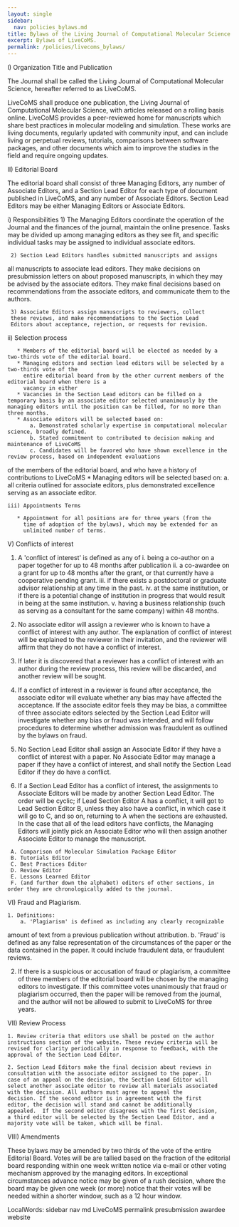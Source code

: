 ```yaml
---
layout: single
sidebar:
  nav: policies_bylaws.md
title: Bylaws of the Living Journal of Computational Molecular Science
excerpt: Bylaws of LiveCoMS.
permalink: /policies/livecoms_bylaws/
---
```


I) Organization Title and Publication

The Journal shall be called the Living Journal of Computational
Molecular Science, hereafter referred to as LiveCoMS.

LiveCoMS shall produce one publication, the Living Journal of
Computational Molecular Science, with articles released on a rolling
basis online. LiveCoMS provides a peer-reviewed home for manuscripts
which share best practices in molecular modeling and simulation. These
works are living documents, regularly updated with community input,
and can include living or perpetual reviews, tutorials, comparisons
between software packages, and other documents which aim to improve
the studies in the field and require ongoing updates.

II) Editorial Board

The editorial board shall consist of three Managing Editors, any
number of Associate Editors, and a Section Lead Editor for each type
of document published in LiveCoMS, and any number of Associate
Editors. Section Lead Editors may be either Managing Editors or
Associate Editors.

  i) Responsibilities
     1) The Managing Editors coordinate the operation of the Journal and
  the finances of the journal, maintain the online presence.  Tasks
  may be divided up among managing editors as they see fit, and specific 
  individual tasks may be assigned to individual associate editors.
 
     2) Section Lead Editors handles submitted manuscripts and assigns
  all manuscripts to associate lead editors. They make decisions on
  presubmission letters on about proposed manuscripts, in which they
  may be advised by the associate editors. They make final decisions
  based on recommendations from the associate editors, and communicate
  them to the authors.

     3) Associate Editors assign manuscripts to reviewers, collect
     these reviews, and make recommendations to the Section Lead
     Editors about acceptance, rejection, or requests for revision.

   ii) Selection process

       * Members of the editorial board will be elected as needed by a two-thirds vote of the editorial board.
       * Managing editors and section lead editors will be selected by a two-thirds vote of the 
         entire editorial board from by the other current members of the editorial board when there is a 
         vacancy in either 
       * Vacancies in the Section Lead editors can be filled on a temporary basis by an associate editor selected unanimously by the managing editors until the position can be filled, for no more than three months.  
       * Associate editors will be selected based on: 	        
           a. Demonstrated scholarly expertise in computational molecular science, broadly defined.
           b. Stated commitment to contributed to decision making and maintenance of LiveCoMS
           c. Candidates will be favored who have shown excellence in the review process, based on independent evaluations
of the members of the editorial board, and who have a history of contributions to LiveCoMS
       * Managing editors will be selected based on:
           a. all criteria outlined for associate editors, plus demonstrated excellence serving as an associate editor.
       
    iii) Appointments Terms

       * Appointment for all positions are for three years (from the
         time of adoption of the bylaws), which may be extended for an
         unlimited number of terms.

V) Conflicts of interest

   1. A 'conflict of interest' is defined as any of
     i. being a co-author on a paper together for up to 48 months after publication
     ii. a co-awardee on a grant for up to 48 months after the grant, or that currently have a cooperative pending grant.
     iii. if there exists a postdoctoral or graduate advisor relationship at any time in the past.
     iv. at the same institution, or if there is a potential change of institution in progress that would result in being at the same institution.
     v. having a business relationship (such as serving as a consultant for the same company) within 48 months.

   2. No associate editor will assign a reviewer who is known to have a conflict of interest with any author.  The explanation of conflict of interest will be explained to the reviewer in their invitation, and the reviewer will affirm that they do not have a conflict of interest.

   3. If later it is discovered that a reviewer has a conflict of interest with an author during the review process, this review will be discarded, and another review will be sought. 

   4. If a conflict of interest in a reviewer is found after acceptance, the associate editor will evaluate whether any bias may have affected the acceptance. If the associate editor feels they may be bias, a committee of three associate editors selected by the Section Lead Editor will investigate whether any bias or fraud was intended, and will follow procedures to determine whether admission was fraudulent as outlined by the bylaws on fraud.
  
   5. No Section Lead Editor shall assign an Associate Editor if they
have a conflict of interest with a paper. No Associate Editor may
manage a paper if they have a conflict of interest, and shall notify
the Section Lead Editor if they do have a conflict.

   6. If a Section Lead Editor has a conflict of interest, the
assignments to Associate Editors will be made by another Section Lead
Editor.  The order will be cyclic; if Lead Section Editor A has a
conflict, it will got to Lead Section Editor B, unless they also have
a conflict, in which case it will go to C, and so on, returning to A
when the sections are exhausted. In the case that all of the lead
editors have conflicts, the Managing Editors will jointly pick an
Associate Editor who will then assign another Associate Editor to
manage the manuscript.

     A. Comparison of Molecular Simulation Package Editor
     B. Tutorials Editor
     C. Best Practices Editor 
     D. Review Editor 
     E. Lessons Learned Editor
     F. (and further down the alphabet) editors of other sections, in order they are chronologically added to the journal. 

VI) Fraud and Plagiarism.

    1. Definitions:
        a. 'Plagiarism' is defined as including any clearly recognizable
amount of text from a previous publication without attribution. 
        b. 'Fraud' is defined as any false representation of the circumstances of the paper or the data contained in the paper. It could include fraudulent data, or fraudulent reviews.

   2. If there is a suspicious or accusation of fraud or plagiarism, a
   committee of three members of the editorial board will be chosen by
   the managing editors to investigate.  If this committee votes
   unanimously that fraud or plagiarism occurred, then the paper will
   be removed from the journal, and the author will not be allowed to
   submit to LiveCoMS for three years.

VII) Review Process

    1. Review criteria that editors use shall be posted on the author
    instructions section of the website. These review criteria will be
    revised for clarity periodically in response to feedback, with the
    approval of the Section Lead Editor.

    2. Section Lead Editors make the final decision about reviews in
    consultation with the associate editor assigned to the paper. In
    case of an appeal on the decision, the Section Lead Editor will
    select another associate editor to review all materials associated
    with the decision. All authors must agree to appeal the
    decision. If the second editor is in agreement with the first
    editor, the decision will stand and cannot be additionally
    appealed.  If the second editor disagrees with the first decision,
    a third editor will be selected by the Section Lead Editor, and a
    majority vote will be taken, which will be final.

VIII) Amendments

   These bylaws may be amended by two thirds of the vote of the entire
   Editorial Board.  Votes will be are tallied based on the fraction
   of the editorial board responding within one week written notice
   via e-mail or other voting mechanism approved by the managing
   editors. In exceptional circumstances advance notice may be given
   of a rush decision, where the board may be given one week (or more)
   notice that their votes will be needed within a shorter window,
   such as a 12 hour window.

 LocalWords:  sidebar nav md LiveCoMS permalink presubmission awardee website
